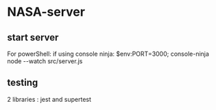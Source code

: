 # NASA-server

## start server

For powerShell: if using console ninja: $env:PORT=3000; console-ninja node --watch src/server.js

## testing

2 libraries : jest and supertest
